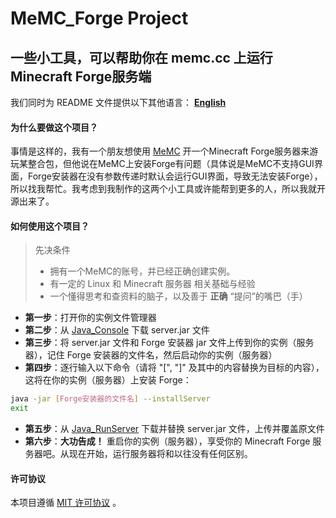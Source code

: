 # MeMC_Forge Project
## 一些小工具，可以帮助你在 memc.cc 上运行Minecraft Forge服务端
我们同时为 README 文件提供以下其他语言： **[English](README_en.md)**
#### 为什么要做这个项目？
事情是这样的，我有一个朋友想使用 [MeMC](memc.cc) 开一个Minecraft Forge服务器来游玩某整合包，但他说在MeMC上安装Forge有问题（具体说是MeMC不支持GUI界面，Forge安装器在没有参数传递时默认会运行GUI界面，导致无法安装Forge），所以找我帮忙。我考虑到我制作的这两个小工具或许能帮到更多的人，所以我就开源出来了。
#### 如何使用这个项目？
> 先决条件
> - 拥有一个MeMC的账号，并已经正确创建实例。
> - 有一定的 Linux 和 Minecraft 服务器 相关基础与经验
> - 一个懂得思考和查资料的脑子，以及善于 **正确** “提问”的嘴巴（手）

- **第一步**：打开你的实例文件管理器
- **第二步**：从 [Java_Console](Java_Console/server.jar) 下载 server.jar 文件
- **第三步**：将 server.jar 文件和 Forge 安装器 jar 文件上传到你的实例（服务器），记住 Forge 安装器的文件名，然后启动你的实例（服务器）
- **第四步**：逐行输入以下命令（请将 "[", "]" 及其中的内容替换为目标的内容），这将在你的实例（服务器）上安装 Forge：
``` bash
java -jar [Forge安装器的文件名] --installServer
exit
```
- **第五步**：从 [Java_RunServer](Java_RunServer/server.jar) 下载并替换 server.jar 文件，上传并覆盖原文件
- **第六步**：**大功告成！** 重启你的实例（服务器），享受你的 Minecraft Forge 服务器吧。从现在开始，运行服务器将和以往没有任何区别。
#### 许可协议
本项目遵循 [MIT 许可协议](LICENCE) 。